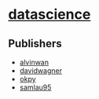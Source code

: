 # [datascience](https://pypi.org/project/datascience)



## Publishers
- [alvinwan](https://pypi.org/user/alvinwan)
- [davidwagner](https://pypi.org/user/davidwagner)
- [okpy](https://pypi.org/user/okpy)
- [samlau95](https://pypi.org/user/samlau95)

